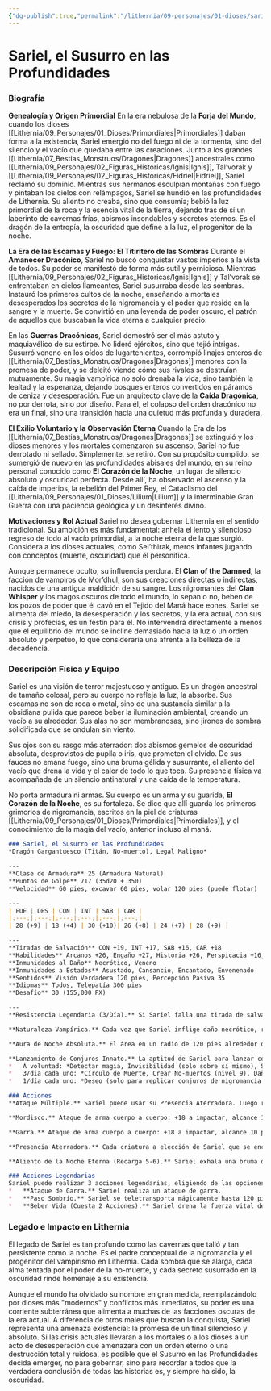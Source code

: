 ```yaml
---
{"dg-publish":true,"permalink":"/lithernia/09-personajes/01-dioses/sariel/","tags":["dragón","vampiro","primordial","oscuridad","nigromancia","corrupción","intriga"]}
---
```


# Sariel, el Susurro en las Profundidades

### Biografía

**Genealogía y Origen Primordial**
En la era nebulosa de la **Forja del Mundo**, cuando los dioses [[Lithernia/09_Personajes/01_Dioses/Primordiales\|Primordiales]] daban forma a la existencia, Sariel emergió no del fuego ni de la tormenta, sino del silencio y el vacío que quedaba entre las creaciones. Junto a los grandes [[Lithernia/07_Bestias_Monstruos/Dragones\|Dragones]] ancestrales como [[Lithernia/09_Personajes/02_Figuras_Historicas/Ignis\|Ignis]], Tal’vorak y [[Lithernia/09_Personajes/02_Figuras_Historicas/Fidriel\|Fidriel]], Sariel reclamó su dominio. Mientras sus hermanos esculpían montañas con fuego y pintaban los cielos con relámpagos, Sariel se hundió en las profundidades de Lithernia. Su aliento no creaba, sino que consumía; bebió la luz primordial de la roca y la esencia vital de la tierra, dejando tras de sí un laberinto de cavernas frías, abismos insondables y secretos eternos. Es el dragón de la entropía, la oscuridad que define a la luz, el progenitor de la noche.

**La Era de las Escamas y Fuego: El Titiritero de las Sombras**
Durante el **Amanecer Dracónico**, Sariel no buscó conquistar vastos imperios a la vista de todos. Su poder se manifestó de forma más sutil y perniciosa. Mientras [[Lithernia/09_Personajes/02_Figuras_Historicas/Ignis\|Ignis]] y Tal’vorak se enfrentaban en cielos llameantes, Sariel susurraba desde las sombras. Instauró los primeros cultos de la noche, enseñando a mortales desesperados los secretos de la nigromancia y el poder que reside en la sangre y la muerte. Se convirtió en una leyenda de poder oscuro, el patrón de aquellos que buscaban la vida eterna a cualquier precio.

En las **Guerras Dracónicas**, Sariel demostró ser el más astuto y maquiavélico de su estirpe. No lideró ejércitos, sino que tejió intrigas. Susurró veneno en los oídos de lugartenientes, corrompió linajes enteros de [[Lithernia/07_Bestias_Monstruos/Dragones\|Dragones]] menores con la promesa de poder, y se deleitó viendo cómo sus rivales se destruían mutuamente. Su magia vampírica no solo drenaba la vida, sino también la lealtad y la esperanza, dejando bosques enteros convertidos en páramos de ceniza y desesperación. Fue un arquitecto clave de la **Caída Dragónica**, no por derrota, sino por diseño. Para él, el colapso del orden dracónico no era un final, sino una transición hacia una quietud más profunda y duradera.

**El Exilio Voluntario y la Observación Eterna**
Cuando la Era de los [[Lithernia/07_Bestias_Monstruos/Dragones\|Dragones]] se extinguió y los dioses menores y los mortales comenzaron su ascenso, Sariel no fue derrotado ni sellado. Simplemente, se retiró. Con su propósito cumplido, se sumergió de nuevo en las profundidades abisales del mundo, en su reino personal conocido como **El Corazón de la Noche**, un lugar de silencio absoluto y oscuridad perfecta. Desde allí, ha observado el ascenso y la caída de imperios, la rebelión del Primer Rey, el Cataclismo del [[Lithernia/09_Personajes/01_Dioses/Lilium\|Lilium]] y la interminable Gran Guerra con una paciencia geológica y un desinterés divino.

**Motivaciones y Rol Actual**
Sariel no desea gobernar Lithernia en el sentido tradicional. Su ambición es más fundamental: anhela el lento y silencioso regreso de todo al vacío primordial, a la noche eterna de la que surgió. Considera a los dioses actuales, como Sel’thirak, meros infantes jugando con conceptos (muerte, oscuridad) que él personifica.

Aunque permanece oculto, su influencia perdura. El **Clan of the Damned**, la facción de vampiros de Mor’dhul, son sus creaciones directas o indirectas, nacidos de una antigua maldición de su sangre. Los nigromantes del **Clan Whisper** y los magos oscuros de todo el mundo, lo sepan o no, beben de los pozos de poder que él cavó en el Tejido del Maná hace eones. Sariel se alimenta del miedo, la desesperación y los secretos, y la era actual, con sus crisis y profecías, es un festín para él. No intervendrá directamente a menos que el equilibrio del mundo se incline demasiado hacia la luz o un orden absoluto y perpetuo, lo que consideraría una afrenta a la belleza de la decadencia.

### Descripción Física y Equipo

Sariel es una visión de terror majestuoso y antiguo. Es un dragón ancestral de tamaño colosal, pero su cuerpo no refleja la luz, la absorbe. Sus escamas no son de roca o metal, sino de una sustancia similar a la obsidiana pulida que parece beber la iluminación ambiental, creando un vacío a su alrededor. Sus alas no son membranosas, sino jirones de sombra solidificada que se ondulan sin viento.

Sus ojos son su rasgo más aterrador: dos abismos gemelos de oscuridad absoluta, desprovistos de pupila o iris, que prometen el olvido. De sus fauces no emana fuego, sino una bruma gélida y susurrante, el aliento del vacío que drena la vida y el calor de todo lo que toca. Su presencia física va acompañada de un silencio antinatural y una caída de la temperatura.

No porta armadura ni armas. Su cuerpo es un arma y su guarida, **El Corazón de la Noche**, es su fortaleza. Se dice que allí guarda los primeros grimorios de nigromancia, escritos en la piel de criaturas [[Lithernia/09_Personajes/01_Dioses/Primordiales\|Primordiales]], y el conocimiento de la magia del vacío, anterior incluso al maná.

```markdown
### Sariel, el Susurro en las Profundidades
*Dragón Gargantuesco (Titán, No-muerto), Legal Maligno*

---
**Clase de Armadura** 25 (Armadura Natural)
**Puntos de Golpe** 717 (35d20 + 350)
**Velocidad** 60 pies, excavar 60 pies, volar 120 pies (puede flotar)

---
| FUE | DES | CON | INT | SAB | CAR |
|:---:|:---:|:---:|:---:|:---:|:---:|
| 28 (+9) | 18 (+4) | 30 (+10)| 26 (+8) | 24 (+7) | 28 (+9) |

---
**Tiradas de Salvación** CON +19, INT +17, SAB +16, CAR +18
**Habilidades** Arcanos +26, Engaño +27, Historia +26, Perspicacia +16, Percepción +25, Persuasión +18, Sigilo +22
**Inmunidades al Daño** Necrótico, Veneno
**Inmunidades a Estados** Asustado, Cansancio, Encantado, Envenenado
**Sentidos** Visión Verdadera 120 pies, Percepción Pasiva 35
**Idiomas** Todos, Telepatía 300 pies
**Desafío** 30 (155,000 PX)

---
**Resistencia Legendaria (3/Día).** Si Sariel falla una tirada de salvación, puede elegir tener éxito en su lugar.

**Naturaleza Vampírica.** Cada vez que Sariel inflige daño necrótico, recupera la mitad de esa cantidad en puntos de golpe.

**Aura de Noche Absoluta.** El área en un radio de 120 pies alrededor de Sariel es de oscuridad mágica. Las criaturas que comiencen su turno en el aura deben superar una tirada de salvación de Sabiduría CD 26 o sentirse abrumadas por la desesperación, sufriendo desventaja en las tiradas de ataque y tiradas de salvación hasta el comienzo de su próximo turno.

**Lanzamiento de Conjuros Innato.** La aptitud de Sariel para lanzar conjuros es Carisma (CD de salvación de conjuros 26, +18 a impactar). Puede lanzar los siguientes conjuros de forma innata, sin necesidad de componentes materiales:
*   A voluntad: *Detectar magia, Invisibilidad (solo sobre sí mismo), Sugestión, Oscuridad*
*   3/día cada uno: *Círculo de Muerte, Crear No-muertos (nivel 9), Dañar, Puerta*
*   1/día cada uno: *Deseo (solo para replicar conjuros de nigromancia o ilusión de nivel 8 o inferior), Dedo de la Muerte, Feeblemind, Dominar Monstruo*

### Acciones
**Ataque Múltiple.** Sariel puede usar su Presencia Aterradora. Luego realiza tres ataques: uno con su Mordisco y dos con sus Garras.

**Mordisco.** Ataque de arma cuerpo a cuerpo: +18 a impactar, alcance 15 pies, un objetivo. *Impacto:* 22 (2d12 + 9) de daño perforante más 27 (6d8) de daño necrótico. El objetivo debe superar una tirada de salvación de Constitución CD 26 o su máximo de puntos de golpe se reduce en una cantidad igual al daño necrótico recibido. Esta reducción dura hasta que el objetivo completa un descanso prolongado. El objetivo muere si esta reducción reduce su máximo de puntos de golpe a 0.

**Garra.** Ataque de arma cuerpo a cuerpo: +18 a impactar, alcance 10 pies, un objetivo. *Impacto:* 19 (2d8 + 9) de daño cortante.

**Presencia Aterradora.** Cada criatura a elección de Sariel que se encuentre a 120 pies de él y sea consciente de su presencia debe superar una tirada de salvación de Sabiduría CD 26 o quedar asustada durante 1 minuto. Una criatura puede repetir la tirada de salvación al final de cada uno de sus turnos, terminando el efecto sobre sí misma si tiene éxito. Si la tirada de salvación de una criatura tiene éxito o el efecto termina para ella, la criatura es inmune a la Presencia Aterradora de Sariel durante las próximas 24 horas.

**Aliento de la Noche Eterna (Recarga 5-6).** Sariel exhala una bruma de sombras y frío olvido en un cono de 90 pies. Cada criatura en esa área debe realizar una tirada de salvación de Constitución CD 26, recibiendo 91 (26d6) de daño necrótico si falla la tirada, o la mitad si tiene éxito. Una criatura que falle la salvación también gana un nivel de Cansancio.

### Acciones Legendarias
Sariel puede realizar 3 acciones legendarias, eligiendo de las opciones a continuación. Solo puede usar una opción de acción legendaria a la vez y solo al final del turno de otra criatura. Sariel recupera las acciones legendarias gastadas al comienzo de su turno.
*   **Ataque de Garra.** Sariel realiza un ataque de garra.
*   **Paso Sombrío.** Sariel se teletransporta mágicamente hasta 120 pies a un espacio desocupado que pueda ver que esté en penumbra u oscuridad.
*   **Beber Vida (Cuesta 2 Acciones).** Sariel drena la fuerza vital de una criatura que pueda ver a 60 pies. El objetivo debe superar una tirada de salvación de Constitución CD 26 o recibir 27 (6d8) de daño necrótico, y Sariel recupera esa misma cantidad en puntos de golpe.
```

### Legado e Impacto en Lithernia

El legado de Sariel es tan profundo como las cavernas que talló y tan persistente como la noche. Es el padre conceptual de la nigromancia y el progenitor del vampirismo en Lithernia. Cada sombra que se alarga, cada alma tentada por el poder de la no-muerte, y cada secreto susurrado en la oscuridad rinde homenaje a su existencia.

Aunque el mundo ha olvidado su nombre en gran medida, reemplazándolo por dioses más "modernos" y conflictos más inmediatos, su poder es una corriente subterránea que alimenta a muchas de las facciones oscuras de la era actual. A diferencia de otros males que buscan la conquista, Sariel representa una amenaza existencial: la promesa de un final silencioso y absoluto. Si las crisis actuales llevaran a los mortales o a los dioses a un acto de desesperación que amenazara con un orden eterno o una destrucción total y ruidosa, es posible que el Susurro en las Profundidades decida emerger, no para gobernar, sino para recordar a todos que la verdadera conclusión de todas las historias es, y siempre ha sido, la oscuridad.